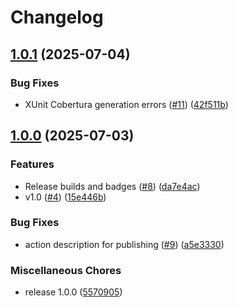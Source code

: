 # Changelog

## [1.0.1](https://github.com/ZeroWiggliness/CodeCoverageAdv/compare/v1.0.0...v1.0.1) (2025-07-04)

### Bug Fixes

- XUnit Cobertura generation errors ([#11](https://github.com/ZeroWiggliness/CodeCoverageAdv/issues/11)) ([42f511b](https://github.com/ZeroWiggliness/CodeCoverageAdv/commit/42f511bb984f7c9018fe04e092d3631e148656b2))

## [1.0.0](https://github.com/ZeroWiggliness/CodeCoverageAdv/compare/v1.0.0...v1.0.0) (2025-07-03)

### Features

- Release builds and badges ([#8](https://github.com/ZeroWiggliness/CodeCoverageAdv/issues/8)) ([da7e4ac](https://github.com/ZeroWiggliness/CodeCoverageAdv/commit/da7e4acd45d318e67abfc6a90e9c4cf9303262db))
- v1.0 ([#4](https://github.com/ZeroWiggliness/CodeCoverageAdv/issues/4)) ([15e446b](https://github.com/ZeroWiggliness/CodeCoverageAdv/commit/15e446b8d7f8ec7a269a75972e46ef209efb3203))

### Bug Fixes

- action description for publishing ([#9](https://github.com/ZeroWiggliness/CodeCoverageAdv/issues/9)) ([a5e3330](https://github.com/ZeroWiggliness/CodeCoverageAdv/commit/a5e3330f0cda8d8d49241400774f6005edc1a1ab))

### Miscellaneous Chores

- release 1.0.0 ([5570905](https://github.com/ZeroWiggliness/CodeCoverageAdv/commit/5570905de0bd357c2a5b9ddeec16da0fe2f6b531))